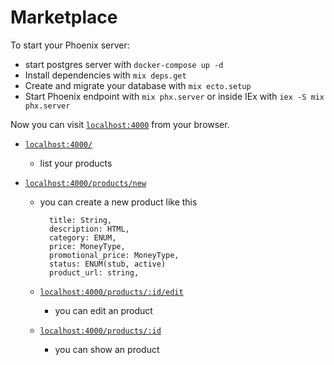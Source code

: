 # Marketplace

To start your Phoenix server:
  * start postgres server with `docker-compose up -d`
  * Install dependencies with `mix deps.get`
  * Create and migrate your database with `mix ecto.setup`
  * Start Phoenix endpoint with `mix phx.server` or inside IEx with `iex -S mix phx.server`

Now you can visit [`localhost:4000`](http://localhost:4000) from your browser.

 - [`localhost:4000/`](http://localhost:4000)
    - list your products

- [`localhost:4000/products/new`](http://localhost:4000/products/new)
    - you can create a new product like this 
      ```ssh
        title: String,
        description: HTML,
        category: ENUM,
        price: MoneyType,
        promotional_price: MoneyType,
        status: ENUM(stub, active)
        product_url: string,
      ```
  - [`localhost:4000/products/:id/edit`](http://localhost:4000/products/new)
      - you can edit an product

  - [`localhost:4000/products/:id`](http://localhost:4000/products/new)
      - you can show an product